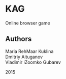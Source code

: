 # KAG 
Online browser game

Authors
-------
Maria RehMaar Kuklina  
Dmitriy Aituganov  
Vladimir iZoomko Gubarev  
  
2015

